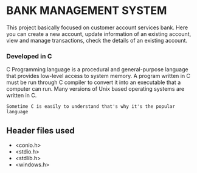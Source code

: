 # BANK MANAGEMENT SYSTEM
This project basically focused on customer account services bank. Here you can create a new account, update information of an existing account, view and manage transactions, check the details of an existing account.

### Developed in C
C Programming language is a procedural and general-purpose language that provides low-level access to system memory. A program written in C must be run through C compiler to convert it into an executable that a computer can run. Many versions of Unix based operating systems are written in C. 


` Sometime C is easily to understand that's why it's the popular language `

## Header files used

* <conio.h>
* <stdio.h>
* <stdlib.h>
* <windows.h>
